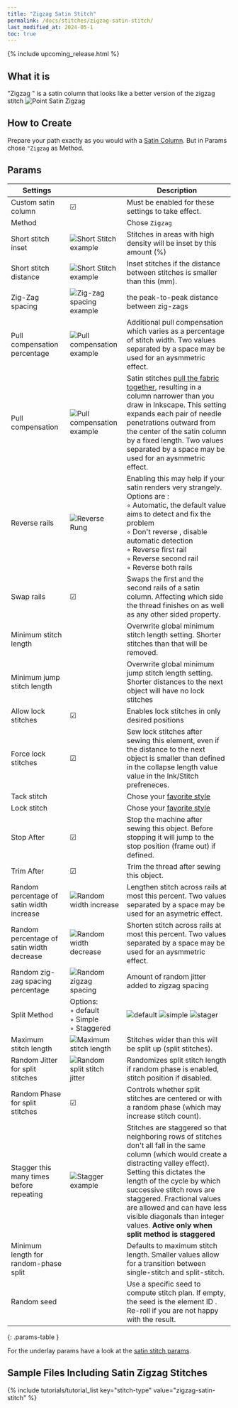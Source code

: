 ```yaml
---
title: "Zigzag Satin Stitch"
permalink: /docs/stitches/zigzag-satin-stitch/
last_modified_at: 2024-05-1
toc: true
---
```


{% include upcoming_release.html %} 

## What it is


"Zigzag " is a satin column that looks like a better version of the zigzag stitch
![Point Satin Zigzag](/assets/images/docs/en/compare-satin-zigzag.png)

## How to Create

Prepare your path exactly as you would with a [Satin Column](/docs/stitches/satin-column). 
But in Params chose `"Zigzag` as Method.


## Params

Settings||Description
---|---|--
Custom satin column   | ☑ |Must be enabled for these settings to take effect.
Method                | |Chose `Zigzag`
Short stitch inset    | ![Short Stitch example](/assets/images/docs/params-satin-short_stitch_inset.png) | Stitches in areas with high density will be inset by this amount (%)
Short stitch distance | ![Short Stitch example](/assets/images/docs/params-satin-short_stitch_distance.png) | Inset stitches if the distance between stitches is smaller than this (mm).
Zig-Zag spacing       |![Zig-zag spacing example](/assets/images/docs/params-satin-zig-zag-spacing.png)|the peak-to-peak distance between zig-zags
Pull compensation percentage |![Pull compensation example](/assets/images/docs/params-satin-pull_compensation.png)|Additional pull compensation which varies as a percentage of stitch width. Two values separated by a space may be used for an aysmmetric effect.
Pull compensation     |![Pull compensation example](/assets/images/docs/params-satin-pull_compensation.png)|Satin stitches [pull the fabric together](/tutorials/push-pull-compensation/), resulting in a column narrower than you draw in Inkscape. This setting expands each pair of needle penetrations outward from the center of the satin column by a fixed length. Two values separated by a space may be used for an aysmmetric effect.
Reverse rails         |![Reverse Rung](/assets/images/docs/satin-reverse-rung.png) | Enabling this may help if your satin renders very strangely. <br />Options are :<br /> ◦ Automatic, the default value aims to detect and fix the problem <br />◦ Don't reverse , disable automatic detection <br />◦ Reverse first rail <br />◦ Reverse second rail <br />◦ Reverse both rails
Swap rails            |☑ | Swaps the first and the second rails of a satin column. Affecting which side the thread finishes on as well as any other sided property.
Minimum stitch length         ||Overwrite global minimum stitch length setting. Shorter stitches than that will be removed.
Minimum  jump stitch  length             ||Overwrite global minimum jump stitch length setting. Shorter distances to the next object will have no lock stitches
Allow lock stitches   |☑ |Enables lock stitches in only desired positions
Force lock stitches   |☑ | Sew lock stitches after sewing this element, even if the distance to the next object is smaller than defined in the collapse length value value in the Ink/Stitch prefreneces.
Tack stitch           | |Chose your [favorite style](/docs/stitches/lock-stitches/)
Lock stitch           | |Chose your [favorite style](/docs/stitches/lock-stitches/)
Stop After            |☑ | Stop the machine after sewing this object. Before stopping it will jump to the stop position (frame out) if defined.
Trim After            |☑ | Trim the thread after sewing this object.
Random percentage of satin width increase |![Random width increase](/assets/images/docs/params-satin-random-width-increase.png)| Lengthen stitch across rails at most this percent. Two values separated by a space may be used for an asymetric effect.
Random percentage of satin width decrease |![Random width decrease](/assets/images/docs/params-satin-random-width-decrease.png)| Shorten stitch across rails at most this percent. Two values separated by a space may be used for an aysmmetric effect.
Random zig-zag spacing percentage         |![Random zigzag spacing](/assets/images/docs/params-satin-random-zigzag-spacing.png)|Amount of random jitter added to zigzag spacing
Split Method | Options:<br /> ◦ default  <br />◦ Simple <br />◦ Staggered |![default](/assets/images/docs/param_split_satin_default.png) ![simple](/assets/images/docs/param_split_satin_simple.png) ![stager](/assets/images/docs/param_split_satin_stagered.png)
Maximum stitch length | ![Maximum stitch length](/assets/images/docs/params-satin-maximum_stitch_length.png) | Stitches wider than this will be split up (split stitches).
Random Jitter for split stitches          |![Random split stitch jitter](/assets/images/docs/params-satin-random-split-stitch-jitter.png)| Randomizes split stitch length if random phase is enabled, stitch position if disabled.
Random Phase for split stitches           |☑ | Controls whether split stitches are centered or with a random phase (which may increase stitch count).
Stagger this many times before repeating|![Stagger example](/assets/images/docs/params-fill-stagger.png) |Stitches are staggered so that neighboring rows of stitches don't all fall in the same column (which would create a distracting valley effect). Setting this dictates the length of the cycle by which successive stitch rows are staggered. Fractional values are allowed and can have less visible diagonals than integer values. **Active only when split method is staggered**
Minimum length for random-phase split     |  | Defaults to maximum stitch length. Smaller values allow for a transition between single-stitch and split-stitch.
Random seed           | | Use a specific seed to compute stitch plan. If empty, the seed is the element ID . Re-roll if you are not happy with the result.
{: .params-table }



For the underlay params have a look at the [satin stitch params](/docs/stitches/satin-column/#params).

## Sample Files Including Satin Zigzag Stitches

{% include tutorials/tutorial_list key="stitch-type" value="zigzag-satin-stitch" %}
